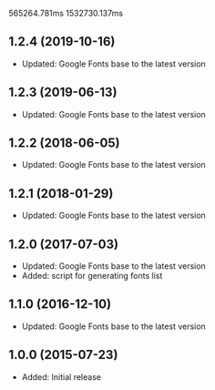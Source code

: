 565264.781ms
1532730.137ms

## 1.2.4 (2019-10-16)

- Updated: Google Fonts base to the latest version

## 1.2.3 (2019-06-13)

- Updated: Google Fonts base to the latest version

## 1.2.2 (2018-06-05)

- Updated: Google Fonts base to the latest version

## 1.2.1 (2018-01-29)

- Updated: Google Fonts base to the latest version

## 1.2.0 (2017-07-03)

- Updated: Google Fonts base to the latest version
- Added: script for generating fonts list

## 1.1.0 (2016-12-10)

- Updated: Google Fonts base to the latest version

## 1.0.0 (2015-07-23)

- Added: Initial release
